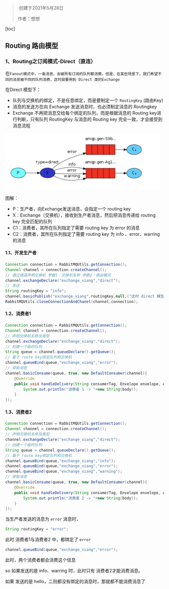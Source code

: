 > ·创建于2021年5月28日
>
> 作者：想想

[toc]

## Routing 路由模型

### 1、Routing之订阅模式-Direct（直连）

​		在`Fanout模式中，一条消息，会被所有订阅的队列都消费。但是，在某些场景下，我们希望不同的消息被不同的队列消费，这时就要用到 Direct 类的Exchange`

在Direct 模型下：

+ 队列与交换机的绑定，不是任意绑定，而是要制定一个 `RoutingKey` (路由Key)
+ 消息的发送方在向 Exchange 发送消息时，也必须制定消息的 Routingkey
+ Exchange 不再把消息交给每个绑定的队列，而是根据消息的 Routing key进行判断，只有队列 RoutingKey 与消息的 Routing key 完全一致，才会接受到消息流程

<img src="images/image-20210531004359357.png" alt="image-20210531004359357" style="zoom:50%;" />

图解：

+ P：生产者，向Exchange发送消息，会指定一个 routing key
+ X：Exchange（交换机），接收到生产者消息，然后把消息传递给 routing key 完全匹配的队列
+ C1：消费者，其所在队列指定了需要 routing key 为 error 的消息
+ C2：消费者，其所在队列指定了需要 routing key 为 info 、error、warring 的消息

#### 1.1、开发生产者

```java
Connection connection = RabbitMQUtils.getConnection();
Channel channel = connection.createChannel();
// 通过通道声明交换机 参数1：交换机名称 参数2：路由模式
channel.exchangeDeclare("exchange_xiang","direct");
// 发送
String routingKey = "info";
channel.basicPublish("exchange_xiang",routingKey,null,("这时 direct 模型基于 route key:["+routingKey+"]").getBytes());
RabbitMQUtils.closeConnectionAndChanel(channel,connection);
```

#### 1.2、消费者1

```java
Connection connection = RabbitMQUtils.getConnection();
Channel channel = connection.createChannel();
// 声明交换机名称及类型
channel.exchangeDeclare("exchange_xiang","direct");
// 创建一个临时队列
String queue = channel.queueDeclare().getQueue();
// 基于 route key绑定队列和交换机
channel.queueBind(queue,"exchange_xiang","error");
// 获取消息
channel.basicConsume(queue, true, new DefaultConsumer(channel){
    @Override
    public void handleDelivery(String consumerTag, Envelope envelope, AMQP.BasicProperties properties, byte[] body) throws IOException {
        System.out.println("消费者 1 -> "+new String(body));
    }
});
```

#### 1.3、消费者2

```java
Connection connection = RabbitMQUtils.getConnection();
Channel channel = connection.createChannel();
// 声明交换机名称及类型
channel.exchangeDeclare("exchange_xiang","direct");
// 创建一个临时队列
String queue = channel.queueDeclare().getQueue();
// 基于 route key绑定队列和交换机
channel.queueBind(queue,"exchange_xiang","info");
channel.queueBind(queue,"exchange_xiang","error");
channel.queueBind(queue,"exchange_xiang","warning");
// 获取消息
channel.basicConsume(queue, true, new DefaultConsumer(channel){
    @Override
    public void handleDelivery(String consumerTag, Envelope envelope, AMQP.BasicProperties properties, byte[] body) throws IOException {
        System.out.println("消费者 2 -> "+new String(body));
    }
});
```



当生产者发送的消息为 `error` 消息时，

```java
String routingKey = "error";
```

此时 消费者1与消费者2 中，都绑定了 `error` 

```java
channel.queueBind(queue,"exchange_xiang","error");
```

此时，两个消费者都会消费这个信息

so 如果发送的是 info、warring 时，此时只有 消费者2才能消费消息。

如果 发送的是 hello，二则都没有绑定的消息时，那就都不能消费消息了